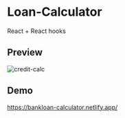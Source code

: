 # Loan-Calculator
React + React hooks
## Preview
![credit-calc](CPT2203061826-391x861.gif "credit-calc")
## Demo
https://bankloan-calculator.netlify.app/
